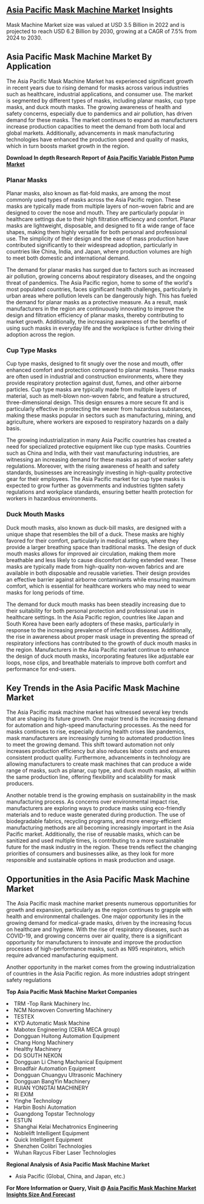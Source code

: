 <h2><a href="https://www.verifiedmarketreports.com/download-sample/?rid=437162&amp;utm_source=Github-Feb&amp;utm_medium=219" target="_blank">Asia Pacific Mask Machine Market</a> Insights</h2><p>Mask Machine Market size was valued at USD 3.5 Billion in 2022 and is projected to reach USD 6.2 Billion by 2030, growing at a CAGR of 7.5% from 2024 to 2030.</p><p><h2>Asia Pacific Mask Machine Market By Application</h2> <p>The Asia Pacific Mask Machine Market has experienced significant growth in recent years due to rising demand for masks across various industries such as healthcare, industrial applications, and consumer use. The market is segmented by different types of masks, including planar masks, cup type masks, and duck mouth masks. The growing awareness of health and safety concerns, especially due to pandemics and air pollution, has driven demand for these masks. The market continues to expand as manufacturers increase production capacities to meet the demand from both local and global markets. Additionally, advancements in mask manufacturing technologies have enhanced the production speed and quality of masks, which in turn boosts market growth in the region.</p> <p><strong><p><strong>Download In depth Research Report of <a href="https://www.verifiedmarketreports.com/download-sample/?rid=236118&amp;utm_source=Pulse-Dec&amp;utm_medium=219" target="_blank">Asia Pacific Variable Piston Pump Market</a></strong></p></strong></p> <h3>Planar Masks</h3> <p>Planar masks, also known as flat-fold masks, are among the most commonly used types of masks across the Asia Pacific region. These masks are typically made from multiple layers of non-woven fabric and are designed to cover the nose and mouth. They are particularly popular in healthcare settings due to their high filtration efficiency and comfort. Planar masks are lightweight, disposable, and designed to fit a wide range of face shapes, making them highly versatile for both personal and professional use. The simplicity of their design and the ease of mass production have contributed significantly to their widespread adoption, particularly in countries like China, India, and Japan, where production volumes are high to meet both domestic and international demand.</p> <p>The demand for planar masks has surged due to factors such as increased air pollution, growing concerns about respiratory diseases, and the ongoing threat of pandemics. The Asia Pacific region, home to some of the world's most populated countries, faces significant health challenges, particularly in urban areas where pollution levels can be dangerously high. This has fueled the demand for planar masks as a protective measure. As a result, mask manufacturers in the region are continuously innovating to improve the design and filtration efficiency of planar masks, thereby contributing to market growth. Additionally, the increasing awareness of the benefits of using such masks in everyday life and the workplace is further driving their adoption across the region.</p> <h3>Cup Type Masks</h3> <p>Cup type masks, designed to fit snugly over the nose and mouth, offer enhanced comfort and protection compared to planar masks. These masks are often used in industrial and construction environments, where they provide respiratory protection against dust, fumes, and other airborne particles. Cup type masks are typically made from multiple layers of material, such as melt-blown non-woven fabric, and feature a structured, three-dimensional design. This design ensures a more secure fit and is particularly effective in protecting the wearer from hazardous substances, making these masks popular in sectors such as manufacturing, mining, and agriculture, where workers are exposed to respiratory hazards on a daily basis.</p> <p>The growing industrialization in many Asia Pacific countries has created a need for specialized protective equipment like cup type masks. Countries such as China and India, with their vast manufacturing industries, are witnessing an increasing demand for these masks as part of worker safety regulations. Moreover, with the rising awareness of health and safety standards, businesses are increasingly investing in high-quality protective gear for their employees. The Asia Pacific market for cup type masks is expected to grow further as governments and industries tighten safety regulations and workplace standards, ensuring better health protection for workers in hazardous environments.</p> <h3>Duck Mouth Masks</h3> <p>Duck mouth masks, also known as duck-bill masks, are designed with a unique shape that resembles the bill of a duck. These masks are highly favored for their comfort, particularly in medical settings, where they provide a larger breathing space than traditional masks. The design of duck mouth masks allows for improved air circulation, making them more breathable and less likely to cause discomfort during extended wear. These masks are typically made from high-quality non-woven fabrics and are available in both disposable and reusable varieties. Their design provides an effective barrier against airborne contaminants while ensuring maximum comfort, which is essential for healthcare workers who may need to wear masks for long periods of time.</p> <p>The demand for duck mouth masks has been steadily increasing due to their suitability for both personal protection and professional use in healthcare settings. In the Asia Pacific region, countries like Japan and South Korea have been early adopters of these masks, particularly in response to the increasing prevalence of infectious diseases. Additionally, the rise in awareness about proper mask usage in preventing the spread of respiratory infections has contributed to the growth of duck mouth masks in the region. Manufacturers in the Asia Pacific market continue to enhance the design of duck mouth masks, incorporating features like adjustable ear loops, nose clips, and breathable materials to improve both comfort and performance for end-users.</p> <h2>Key Trends in the Asia Pacific Mask Machine Market</h2> <p>The Asia Pacific mask machine market has witnessed several key trends that are shaping its future growth. One major trend is the increasing demand for automation and high-speed manufacturing processes. As the need for masks continues to rise, especially during health crises like pandemics, mask manufacturers are increasingly turning to automated production lines to meet the growing demand. This shift toward automation not only increases production efficiency but also reduces labor costs and ensures consistent product quality. Furthermore, advancements in technology are allowing manufacturers to create mask machines that can produce a wide range of masks, such as planar, cup type, and duck mouth masks, all within the same production line, offering flexibility and scalability for mask producers.</p> <p>Another notable trend is the growing emphasis on sustainability in the mask manufacturing process. As concerns over environmental impact rise, manufacturers are exploring ways to produce masks using eco-friendly materials and to reduce waste generated during production. The use of biodegradable fabrics, recycling programs, and more energy-efficient manufacturing methods are all becoming increasingly important in the Asia Pacific market. Additionally, the rise of reusable masks, which can be sanitized and used multiple times, is contributing to a more sustainable future for the mask industry in the region. These trends reflect the changing priorities of consumers and businesses alike, as they look for more responsible and sustainable options in mask production and usage.</p> <h2>Opportunities in the Asia Pacific Mask Machine Market</h2> <p>The Asia Pacific mask machine market presents numerous opportunities for growth and expansion, particularly as the region continues to grapple with health and environmental challenges. One major opportunity lies in the growing demand for medical-grade masks, driven by the increasing focus on healthcare and hygiene. With the rise of respiratory diseases, such as COVID-19, and growing concerns over air quality, there is a significant opportunity for manufacturers to innovate and improve the production processes of high-performance masks, such as N95 respirators, which require advanced manufacturing equipment.</p> <p>Another opportunity in the market comes from the growing industrialization of countries in the Asia Pacific region. As more industries adopt stringent safety regulations</p><p><strong>Top Asia Pacific Mask Machine Market Companies</strong></p><div data-test-id=""><p><li>TRM -Top Rank Machinery Inc.</li><li> NCM Nonwoven Converting Machinery</li><li> TESTEX</li><li> KYD Automatic Mask Machine</li><li> Mabotex Engineering (CERA MECA group)</li><li> Dongguan Huitong Automation Equipment</li><li> Chang Hong Machinery</li><li> Healthy Machinery</li><li> DG SOUTH NEKON</li><li> Dongguan Li Cheng Machanical Equipment</li><li> Broadfair Automation Equipment</li><li> Dongguan Chuangyu Ultrasonic Machinery</li><li> Dongguan BangYin Machinery</li><li> RUIAN YONGTAI MACHINERY</li><li> RI EXIM</li><li> Yinghe Technology</li><li> Harbin Boshi Automation</li><li> Guangdong Topstar Technology</li><li> ESTUN</li><li> Shanghai Kelai Mechatronics Engineering</li><li> Noblelift Intelligent Equipment</li><li> Quick Intelligent Equipment</li><li> Shenzhen Colibri Technologies</li><li> Wuhan Raycus Fiber Laser Technologies</li></p><div><strong>Regional Analysis of&nbsp;Asia Pacific Mask Machine Market</strong></div><ul><li dir="ltr"><p dir="ltr">Asia Pacific (Global, China, and Japan, etc.)</p></li></ul><p><strong>For More Information or Query, Visit @&nbsp;</strong><strong><a href="https://www.verifiedmarketreports.com/product/mask-machine-market/?utm_source=Github-Feb&amp;utm_medium=219" target="_blank">Asia Pacific Mask Machine Market Insights Size And Forecast</a></strong></p></div><h2>&nbsp;</h2><div data-test-id="">&nbsp;</div>
